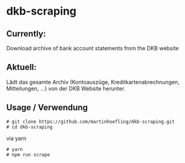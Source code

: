 # dkb-scraping

## Currently:

Download archive of bank account statements from the DKB website

## Aktuell:

Lädt das gesamte Archiv (Kontoauszüge, Kreditkartenabrechnungen, Mitteilungen, ...) von der DKB Website herunter.

## Usage / Verwendung
  
    # git clone https://github.com/martinhoefling/dkb-scraping.git
    # cd dkb-scraping

via yarn

    # yarn
    # npm run scrape

